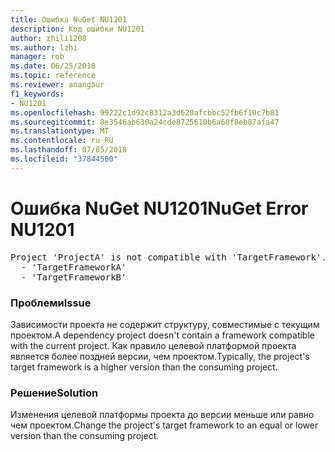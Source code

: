 ```yaml
---
title: Ошибка NuGet NU1201
description: Код ошибки NU1201
author: zhili1208
ms.author: lzhi
manager: rob
ms.date: 06/25/2018
ms.topic: reference
ms.reviewer: anangaur
f1_keywords:
- NU1201
ms.openlocfilehash: 99222c1d92c8312a3d620afcbbc52fb6f10c7b81
ms.sourcegitcommit: 8e3546ab630a24cde8725610b6a68f8eb87afa47
ms.translationtype: MT
ms.contentlocale: ru-RU
ms.lasthandoff: 07/05/2018
ms.locfileid: "37844500"
---
```

# <a name="nuget-error-nu1201"></a><span data-ttu-id="0c89f-103">Ошибка NuGet NU1201</span><span class="sxs-lookup"><span data-stu-id="0c89f-103">NuGet Error NU1201</span></span>

<pre>Project 'ProjectA' is not compatible with 'TargetFramework'. Project 'ProjectA' supports:<br/>  - 'TargetFrameworkA'<br/>  - 'TargetFrameworkB'</pre>

### <a name="issue"></a><span data-ttu-id="0c89f-104">Проблеми</span><span class="sxs-lookup"><span data-stu-id="0c89f-104">Issue</span></span>
<span data-ttu-id="0c89f-105">Зависимости проекта не содержит структуру, совместимые с текущим проектом.</span><span class="sxs-lookup"><span data-stu-id="0c89f-105">A dependency project doesn't contain a framework compatible with the current project.</span></span> <span data-ttu-id="0c89f-106">Как правило целевой платформой проекта является более поздней версии, чем проектом.</span><span class="sxs-lookup"><span data-stu-id="0c89f-106">Typically, the project's target framework is a higher version than the consuming project.</span></span>

### <a name="solution"></a><span data-ttu-id="0c89f-107">Решение</span><span class="sxs-lookup"><span data-stu-id="0c89f-107">Solution</span></span>
<span data-ttu-id="0c89f-108">Изменения целевой платформы проекта до версии меньше или равно чем проектом.</span><span class="sxs-lookup"><span data-stu-id="0c89f-108">Change the project's target framework to an equal or lower version than the consuming project.</span></span>

